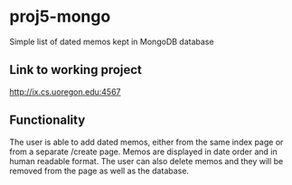 # proj5-mongo
Simple list of dated memos kept in MongoDB database

## Link to working project
http://ix.cs.uoregon.edu:4567

## Functionality
The user is able to add dated memos, either from the same index page or from a separate /create page. 
Memos are displayed in date order and in human readable format. 
The user can also delete memos and they will be removed from the page as well as the database. 